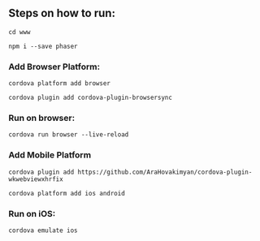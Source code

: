 ## Steps on how to run:
`cd www`

`npm i --save phaser`

### Add Browser Platform:
`cordova platform add browser`

`cordova plugin add cordova-plugin-browsersync`

### Run on browser:
`cordova run browser --live-reload`


### Add Mobile Platform
`cordova plugin add https://github.com/AraHovakimyan/cordova-plugin-wkwebviewxhrfix`

`cordova platform add ios android`

### Run on iOS:
`cordova emulate ios`


